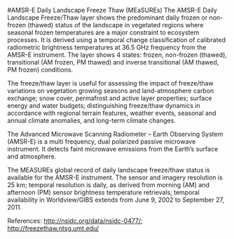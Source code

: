 #AMSR-E Daily Landscape Freeze Thaw (MEaSUREs)
The AMSR-E Daily Landscape Freeze/Thaw layer shows the predominant daily frozen or non-frozen (thawed) status of the landscape in vegetated regions where seasonal frozen temperatures are a major constraint to ecosystem processes. It is derived using a temporal change classification of calibrated radiometric brightness temperatures at 36.5 GHz frequency from the AMSR-E instrument. The layer shows 4 states: frozen, non-frozen (thawed), transitional (AM frozen, PM thawed) and inverse transitional (AM thawed, PM frozen) conditions.

The freeze/thaw layer is useful for assessing the impact of freeze/thaw variations on vegetation growing seasons and land-atmosphere carbon exchange; snow cover, permafrost and active layer properties; surface energy and water budgets; distinguishing freeze/thaw dynamics in accordance with regional terrain features, weather events, seasonal and annual climate anomalies, and long-term climate changes. 

The Advanced Microwave Scanning Radiometer – Earth Observing System (AMSR-E) is a multi frequency, dual polarized passive microwave instrument. It detects faint microwave emissions from the Earth’s surface and atmosphere. 

The MEASUREs global record of daily landscape freeze/thaw status is available for the AMSR-E instrument. The sensor and imagery resolution is 25 km; temporal resolution is daily, as derived from morning (AM) and afternoon (PM) sensor brightness temperature retrievals; temporal availability in Worldview/GIBS extends from June 9, 2002 to September 27, 2011.

References: <http://nsidc.org/data/nsidc-0477/>; <http://freezethaw.ntsg.umt.edu/>  
